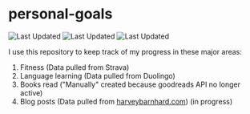 # personal-goals
![Last Updated](https://img.shields.io/date/1613957978?color=FC4C02&label=Fitness%20Updated&logo=strava)
![Last Updated](https://img.shields.io/date/1613957978?color=7ac70c&label=Language%20Updated&logo=duolingo)
![Last Updated](https://img.shields.io/date/1613957978?color=e9e5cd&label=Books%20Updated&logo=goodreads)

I use this repository to keep track of my progress in these major areas:

1. Fitness (Data pulled from Strava)
2. Language learning (Data pulled from Duolingo)
3. Books read ("Manually" created because goodreads API no longer active)
4. Blog posts (Data pulled from [harveybarnhard.com](https://harveybarnhard.com)) (in progress)
